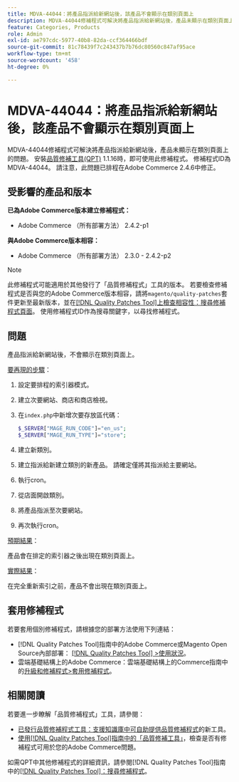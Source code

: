 ```yaml
---
title: MDVA-44044：將產品指派給新網站後，該產品不會顯示在類別頁面上
description: MDVA-44044修補程式可解決將產品指派給新網站後，產品未顯示在類別頁面上的問題。 安裝[Quality Patches Tool (QPT)](https://experienceleague.adobe.com/en/docs/commerce-knowledge-base/kb/announcements/commerce-announcements/magento-quality-patches-released-new-tool-to-self-serve-quality-patches) 1.1.16後，即可使用此修補程式。 修補程式ID為MDVA-44044。 請注意，此問題已排程在Adobe Commerce 2.4.6中修正。
feature: Categories, Products
role: Admin
exl-id: ae797cdc-5977-40b8-82da-ccf364466bdf
source-git-commit: 81c78439f7c243437b7b76dc80560c847af95ace
workflow-type: tm+mt
source-wordcount: '458'
ht-degree: 0%

---
```


# MDVA-44044：將產品指派給新網站後，該產品不會顯示在類別頁面上

MDVA-44044修補程式可解決將產品指派給新網站後，產品未顯示在類別頁面上的問題。 安裝[品質修補工具(QPT)](https://experienceleague.adobe.com/en/docs/commerce-knowledge-base/kb/announcements/commerce-announcements/magento-quality-patches-released-new-tool-to-self-serve-quality-patches) 1.1.16時，即可使用此修補程式。 修補程式ID為MDVA-44044。 請注意，此問題已排程在Adobe Commerce 2.4.6中修正。

## 受影響的產品和版本

**已為Adobe Commerce版本建立修補程式：**

* Adobe Commerce （所有部署方法） 2.4.2-p1

**與Adobe Commerce版本相容：**

* Adobe Commerce （所有部署方法） 2.3.0 - 2.4.2-p2

>[!NOTE]
>
>此修補程式可能適用於其他發行了「品質修補程式」工具的版本。 若要檢查修補程式是否與您的Adobe Commerce版本相容，請將`magento/quality-patches`套件更新至最新版本，並在[[!DNL Quality Patches Tool]上檢查相容性：搜尋修補程式頁面](https://experienceleague.adobe.com/en/docs/commerce-knowledge-base/kb/announcements/commerce-announcements/magento-quality-patches-released-new-tool-to-self-serve-quality-patches)。 使用修補程式ID作為搜尋關鍵字，以尋找修補程式。

## 問題

產品指派給新網站後，不會顯示在類別頁面上。

<u>要再現的步驟</u>：

1. 設定要排程的索引器模式。
1. 建立次要網站、商店和商店檢視。
1. 在`index.php`中新增次要存放區代碼：

   ```php
   $_SERVER["MAGE_RUN_CODE"]="en_us";
   $_SERVER["MAGE_RUN_TYPE"]="store";
   ```

1. 建立新類別。
1. 建立指派給新建立類別的新產品。 請確定僅將其指派給主要網站。
1. 執行cron。
1. 從店面開啟類別。
1. 將產品指派至次要網站。
1. 再次執行cron。

<u>預期結果</u>：

產品會在排定的索引器之後出現在類別頁面上。

<u>實際結果</u>：

在完全重新索引之前，產品不會出現在類別頁面上。

## 套用修補程式

若要套用個別修補程式，請根據您的部署方法使用下列連結：

* [!DNL Quality Patches Tool]指南中的Adobe Commerce或Magento Open Source內部部署： [[!DNL Quality Patches Tool] >使用狀況](/help/tools/quality-patches-tool/usage.md)。
* 雲端基礎結構上的Adobe Commerce：雲端基礎結構上的Commerce指南中的[升級和修補程式>套用修補程式](https://experienceleague.adobe.com/docs/commerce-cloud-service/user-guide/develop/upgrade/apply-patches.html)。

## 相關閱讀

若要進一步瞭解「品質修補程式」工具，請參閱：

* [已發行品質修補程式工具：支援知識庫中可自助提供品質修補程式](https://experienceleague.adobe.com/en/docs/commerce-knowledge-base/kb/announcements/commerce-announcements/magento-quality-patches-released-new-tool-to-self-serve-quality-patches)的新工具。
* [使用[!DNL Quality Patches Tool]指南中的「品質修補工具」](/help/tools/quality-patches-tool/patches-available-in-qpt/check-patch-for-magento-issue-with-magento-quality-patches.md)，檢查是否有修補程式可用於您的Adobe Commerce問題。

如需QPT中其他修補程式的詳細資訊，請參閱[!DNL Quality Patches Tool]指南中的[[!DNL Quality Patches Tool]：搜尋修補程式](https://experienceleague.adobe.com/tools/commerce-quality-patches/index.html)。
